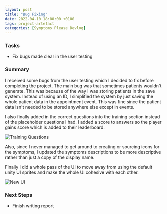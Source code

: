 ```yaml
---
layout: post
title: "Bug Fixing"
date: 2022-04-10 18:00:00 +0100
tags: project-artefact
categories: [Symptoms Please Devlog]
---
```


### Tasks 
- Fix bugs made clear in the user testing

### Summary
I received some bugs from the user testing which I decided to fix before completing the project. The main bug was that sometimes patients wouldn't generate. This was because of the way I was storing patients in the save system. Instead of using an ID, I simplified the system by just saving the whole patient data in the appointment event. This was fine since the patient data isn't needed to be stored anywhere else except in events. 

I also finally added in the correct questions into the training section instead of the placeholder questions I had. I added a score to answers so the player gains score which is added to their leaderboard. 

<img src="{{site.baseurl}}/assets/SymptomsPlease/training-questions.png" alt="Training Questions"/>

Also, since I never managed to get around to creating or sourcing icons for the symptoms, I updated the symptoms descriptions to be more descriptive rather than just a copy of the display name.

Finally I did a whole pass of the UI to move away from using the default unity UI sprites and make the whole UI cohesive with each other.

<img src="{{site.baseurl}}/assets/SymptomsPlease/new-ui" alt="New UI"/>

### Next Steps
- Finish writing report